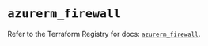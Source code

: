 # `azurerm_firewall`

Refer to the Terraform Registry for docs: [`azurerm_firewall`](https://registry.terraform.io/providers/hashicorp/azurerm/3.87.0/docs/resources/firewall).
